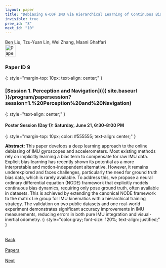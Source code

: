 ```yaml
---
layout: paper
title: "Debiasing 6-DOF IMU via Hierarchical Learning of Continuous Bias Dynamics"
invisible: true
prev_id: "8"
next_id: "10"
---
```

<div class="paper-authors">
  <div class="paper-author-box">
    <div class="paper-author-name">Ben Liu, Tzu-Yuan Lin, Wei Zhang, Maani Ghaffari</div>
    <div class="paper-author-uni"></div>
  </div>
</div>

<div class="paper-pdf">
  <div>
    <a href="https://www.roboticsproceedings.org/rss21/p009.pdf" title="Download PDF" target="_blank">
      <img src="{{ site.baseurl }}/images/paper_link_cardinal_red.png" alt="Paper PDF" width="33" height="40" />
    </a>
  </div>
</div>

### Paper ID 9
{: style="margin-top: 10px; text-align: center;" }

### [Session 1. Perception and Navigation]({{ site.baseurl }}/program/papersession?session=1.%20Perception%20and%20Navigation)
{: style="text-align: center;" }

#### Poster Session (Day 1): Saturday, June 21, 6:30-8:00 PM
{: style="margin-top: 10px; color: #555555; text-align: center;" }

<b style="color: black;">Abstract: </b>This paper develops a deep learning approach to the online debiasing of IMU gyroscopes and accelerometers. Most existing methods rely on implicitly learning a bias term to compensate for raw IMU data. Explicit bias learning has recently shown its potential as a more interpretable and motion-independent alternative. However, it remains underexplored and faces challenges, particularly the need for ground truth bias data, which is rarely available. To address this, we propose a neural ordinary differential equation (NODE) framework that explicitly models continuous bias dynamics, requiring only pose ground truth, often available in datasets. This is achieved by extending the canonical NODE framework to the matrix Lie group for IMU kinematics with a hierarchical training strategy. The validation on two public datasets and one real-world experiment demonstrates significant accuracy improvements in IMU measurements, reducing errors in both pure IMU integration and visual-inertial odometry.
{: style="color:gray; font-size: 120%; text-align: justified;" }

<div class="paper-menu">
  <div class="paper-menu-inner">
    <a href="{{ site.baseurl }}/program/papers/8/" title="Previous Paper">
            <div class="paper-menu-icon">
                <i class="fas fa-arrow-left"></i><br>
                <span class="paper-menu-label">Back</span>
            </div>
        </a>
    <a href="{{ site.baseurl }}/program/papers" title="All Papers">
      <div class="paper-menu-icon">
        <i class="fas fa-list"></i><br>
        <span class="paper-menu-label">Papers</span>
      </div>
    </a>
    <a href="{{ site.baseurl }}/program/papers/10/" title="Next Paper">
            <div class="paper-menu-icon">
                <i class="fas fa-arrow-right"></i><br>
                <span class="paper-menu-label">Next</span>
            </div>
        </a>
  </div>
</div>
